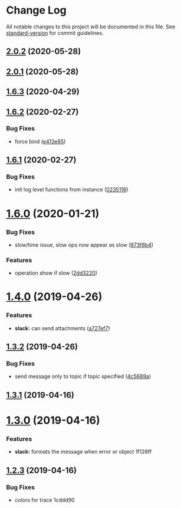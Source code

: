 # Change Log

All notable changes to this project will be documented in this file. See [standard-version](https://github.com/conventional-changelog/standard-version) for commit guidelines.

## [2.0.2](https://github.com/kasthor/yoml/compare/v2.0.1...v2.0.2) (2020-05-28)



## [2.0.1](https://github.com/kasthor/yoml/compare/v1.6.3...v2.0.1) (2020-05-28)



## [1.6.3](https://github.com/kasthor/yoml/compare/v1.6.2...v1.6.3) (2020-04-29)



<a name="1.6.2"></a>
## [1.6.2](https://github.com/kasthor/yoml/compare/v1.6.1...v1.6.2) (2020-02-27)


### Bug Fixes

* force bind ([e413e65](https://github.com/kasthor/yoml/commit/e413e65))



<a name="1.6.1"></a>
## [1.6.1](https://github.com/kasthor/yoml/compare/v1.6.0...v1.6.1) (2020-02-27)


### Bug Fixes

* init log level functions from instance ([0235116](https://github.com/kasthor/yoml/commit/0235116))



<a name="1.6.0"></a>
# [1.6.0](https://github.com/kasthor/yoml/compare/v1.4.0...v1.6.0) (2020-01-21)


### Bug Fixes

* slow/time issue, slow ops now appear as slow ([873f8b4](https://github.com/kasthor/yoml/commit/873f8b4))


### Features

* operation show if slow ([2dd3220](https://github.com/kasthor/yoml/commit/2dd3220))



<a name="1.4.0"></a>
# [1.4.0](https://github.com/kasthor/yoml/compare/v1.3.2...v1.4.0) (2019-04-26)


### Features

* **slack:** can send attachments ([a727ef7](https://github.com/kasthor/yoml/commit/a727ef7))



<a name="1.3.2"></a>
## [1.3.2](https://github.com/kasthor/yoml/compare/v1.3.1...v1.3.2) (2019-04-26)


### Bug Fixes

* send message only to topic if topic specified ([4c5689a](https://github.com/kasthor/yoml/commit/4c5689a))



<a name="1.3.1"></a>
## [1.3.1](https://github.com/kasthor/yoml/compare/v1.3.0...v1.3.1) (2019-04-16)



<a name="1.3.0"></a>
# [1.3.0](/compare/v1.2.3...v1.3.0) (2019-04-16)


### Features

* **slack:** formats the message when error or object 1f128ff



<a name="1.2.3"></a>
## [1.2.3](/compare/v1.2.2...v1.2.3) (2019-04-16)


### Bug Fixes

* colors for trace 1cddd90
